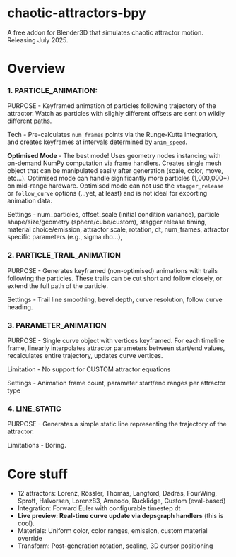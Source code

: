 # chaotic-attractors-bpy
A free addon for Blender3D that simulates chaotic attractor motion. Releasing July 2025.

# Overview

### 1. PARTICLE_ANIMATION:
PURPOSE - Keyframed animation of particles following trajectory of the attractor. Watch as particles with slighly different offsets are sent on wildly different paths. 
 
Tech - Pre-calculates `num_frames` points via the Runge-Kutta integration, and creates keyframes at intervals determined by `anim_speed`. 

**Optimised Mode** - The best mode! Uses geometry nodes instancing with on-demand NumPy computation via frame handlers. Creates single mesh object that can be manipulated easily after generation (scale, color, move, etc...). Optimised mode can handle significantly more particles (1,000,000+) on mid-range hardware. Optimised mode can not use the `stagger_release` or `follow_curve` options (...yet, at least) and is not ideal for exporting animation data. 

Settings - num_particles, offset_scale (initial condition variance), particle shape/size/geometry (sphere/cube/custom), stagger release timing, material choice/emission, attractor scale, rotation, dt, num_frames, attractor specific parameters (e.g., sigma rho...), 


### 2. PARTICLE_TRAIL_ANIMATION
PURPOSE - Generates keyframed (non-optimised) animations with trails following the particles. These trails can be cut short and follow closely, or extend the full path of the particle.

Settings - Trail line smoothing, bevel depth, curve resolution, follow curve heading.



### 3. PARAMETER_ANIMATION
PURPOSE - Single curve object with vertices keyframed. For each timeline frame, linearly interpolates attractor parameters between start/end values, recalculates entire trajectory, updates curve vertices.

Limitation - No support for CUSTOM attractor equations

Settings - Animation frame count, parameter start/end ranges per attractor type


### 4. LINE_STATIC
PURPOSE - Generates a simple static line representing the trajectory of the attractor.

Limitations - Boring.


# Core stuff
- 12 attractors: Lorenz, Rössler, Thomas, Langford, Dadras, FourWing, Sprott, Halvorsen, Lorenz83, Arneodo, Rucklidge, Custom (eval-based)
- Integration: Forward Euler with configurable timestep dt
- **Live preview: Real-time curve update via depsgraph handlers** (this is cool).
- Materials: Uniform color, color ranges, emission, custom material override
- Transform: Post-generation rotation, scaling, 3D cursor positioning


